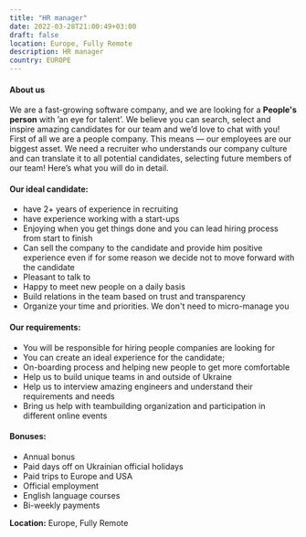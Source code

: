 ```yaml
---
title: "HR manager"
date: 2022-03-28T21:00:49+03:00
draft: false
location: Europe, Fully Remote
description: HR manager
country: EUROPE
---
```


#### About us

We are a fast-growing software company, and we are looking for a **People's person** with ’an eye 
for talent’. We believe you can search, select and inspire amazing candidates for our team 
and we’d love to chat with you! </br>
First of all we are a people company. This means — our employees are our biggest asset. 
We need a recruiter who understands our company culture and can translate it to 
all potential candidates, selecting future members of our team! Here’s what you will do in detail.

#### Our ideal candidate:

- have 2+ years of experience in recruiting
- have experience working with a start-ups
- Enjoying when you get things done and you can lead hiring process from start to finish
- Can sell the company to the candidate and provide him positive 
  experience even if for some reason we decide not to move forward with the candidate
- Pleasant to talk to
- Happy to meet new people on a daily basis
- Build relations in the team based on trust and transparency
- Organize your time and priorities. We don't need to micro-manage you

#### Our requirements:

- You will be responsible for hiring people companies are looking for
- You can create an ideal experience for the candidate;
- On-boarding process and helping new people to get more comfortable
- Help us to build unique teams in and outside of Ukraine
- Help us to interview amazing engineers and understand their requirements and needs
- Bring us help with teambuilding organization and participation in different online events

#### Bonuses:

- Annual bonus
- Paid days off on Ukrainian official holidays
- Paid trips to Europe and USA
- Official employment
- English language courses
- Bi-weekly payments

**Location:** Europe, Fully Remote